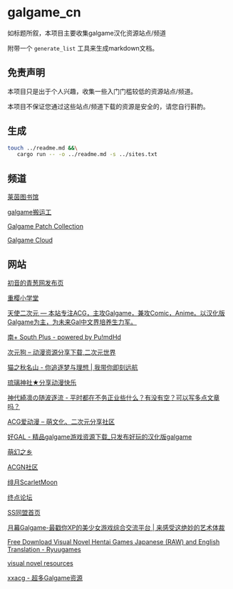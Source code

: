# galgame_cn

如标题所叙，本项目主要收集galgame汉化资源站点/频道

附带一个 `generate_list` 工具来生成markdown文档。

## 免责声明

本项目只是出于个人兴趣，收集一些入门门槛较低的资源站点/频道。

本项目不保证您通过这些站点/频道下载的资源是安全的，请您自行斟酌。

## 生成

```bash
touch ../readme.md &&\
   cargo run -- -o ../readme.md -s ../sites.txt
```

## 频道

[莱茵图书馆](https://t.me/RhineLibrary)

[galgame搬运工](https://t.me/gal_porter)

[Galgame Patch Collection](https://t.me/galpatch)

[Galgame Cloud](https://t.me/galgame_in_telegram)

## 网站

[初音的青葱网发布页](https://www.xygalgame.com)

[重樱小学堂](https://galgamer.eu.org)

[天使二次元 — 本站专注ACG，主攻Galgame，兼攻Comic，Anime。以汉化版Galgame为主，为未来Gal中文界培养生力军。](https://www.tianshie.com)

[南+ South Plus - powered by Pu!mdHd](https://south-plus.org/)

[次元狗 &#8211; 动漫资源分享下载,二次元世界](https://www.acgndog.com/)

[猫之秋名山 - 你追逐梦与理想 | 我带你即刻远航](https://sakura.myacgcat.top/)

[琉璃神社★分享动漫快乐](https://www.liuli.app/)

[神代綺凛の随波逐流 - 平时都在不务正业些什么？有没有空？可以写多点文章吗？](https://moe.best/)

[ACG爱动漫 &#8211; 萌文化、二次元分享社区](https://www.moe17.com/)

[好GAL - 精品galgame游戏资源下载\_只发布好玩的汉化版galgame](https://www.xiugal.com/)

[萌幻之乡](https://hmoe.top/)

[ACGN社区](https://www.acgnsq.com/)

[绯月ScarletMoon](https://bbs.kfmax.com/)

[终点论坛](https://bbs.zdfx.net/)

[SS同盟首页](https://sstm.moe/)

[月幕Galgame-最戳你XP的美少女游戏综合交流平台 | 来感受这绝妙的艺术体裁](https://www.ymgal.games/)

[Free Download Visual Novel Hentai Games Japanese (RAW) and English Translation - Ryuugames](https://www.ryuugames.com/)

[visual novel resources](https://shinnku.com/)

[xxacg - 超多Galgame资源](https://xx-acg.com/)

